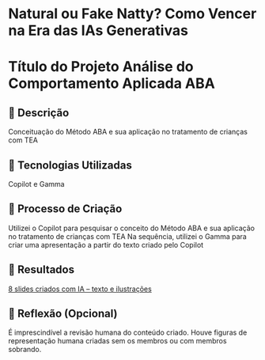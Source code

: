 # Natural ou Fake Natty? Como Vencer na Era das IAs Generativas

# Título do Projeto Análise do Comportamento Aplicada ABA

## 📒 Descrição
Conceituação do Método ABA e sua aplicação no tratamento de crianças com TEA

## 🤖 Tecnologias Utilizadas
Copilot  e Gamma 

## 🧐 Processo de Criação
Utilizei o Copilot para pesquisar o conceito do Método ABA e sua aplicação no tratamento de crianças com TEA
Na sequência, utilizei o Gamma para criar uma apresentação a partir do texto criado pelo Copilot

## 🚀 Resultados
[8 slides criados com IA – texto e ilustrações](https://gamma.app/docs/A-Analise-do-Comportamento-Aplicada-ABA-d2b9qcqctt69hfe)

## 💭 Reflexão (Opcional)
É imprescindível a revisão humana do conteúdo criado. Houve figuras de representação humana criadas sem os membros ou com membros sobrando.
